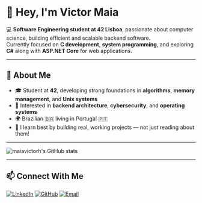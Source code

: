# 👋 Hey, I'm Victor Maia

💻 **Software Engineering student at 42 Lisboa**, passionate about computer science, building efficient and scalable backend software.  
Currently focused on **C development**, **system programming**, and exploring **C#** along with **ASP.NET Core** for web applications.

---

## 🚀 About Me

- 🎓 Student at **42**, developing strong foundations in **algorithms**, **memory management**, and **Unix systems**
- 🧠 Interested in **backend architecture**, **cybersecurity**, and **operating systems**
- 🌍 Brazilian 🇧🇷 living in Portugal 🇵🇹  
- 🧩 I learn best by building real, working projects — not just reading about them!

---

<div align="left">

![maiavictorh's GitHub stats](https://github-readme-stats.vercel.app/api?username=maiavictorh&show_icons=true&theme=tokyonight&hide_border=true)

</div>

---
## 📫 Connect With Me

[![LinkedIn](https://img.shields.io/badge/LinkedIn-0A66C2?style=for-the-badge&logo=linkedin&logoColor=white)](https://www.linkedin.com/in/victor-maia-599498325/)
[![GitHub](https://img.shields.io/badge/GitHub-181717?style=for-the-badge&logo=github&logoColor=white)](https://github.com/maiavictorh)
[![Email](https://img.shields.io/badge/Email-red?style=for-the-badge&logo=gmail&logoColor=white)](mailto:maiavictorh@gmail.com)
